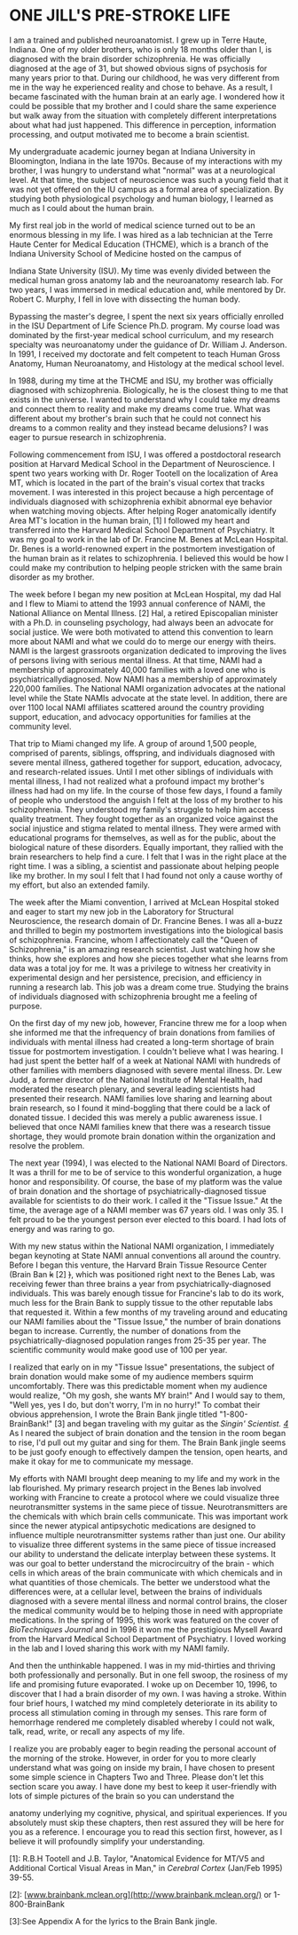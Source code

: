 # ONE JILL'S PRE-STROKE LIFE
I am a trained and published neuroanatomist. I grew up in Terre
Haute, Indiana. One of my older brothers, who is only 18 months older
than I, is diagnosed with the brain disorder schizophrenia. He was
officially diagnosed at the age of 31, but showed obvious signs of
psychosis for many years prior to that. During our childhood, he was
very different from me in the way he experienced reality and chose to
behave. As a result, I became fascinated with the human brain at an early
age. I wondered how it could be possible that my brother and I could
share the same experience but walk away from the situation with
completely different interpretations about what had just happened. This
difference in perception, information processing, and output motivated
me to become a brain scientist.

My undergraduate academic journey began at Indiana University
in Bloomington, Indiana in the late 1970s. Because of my interactions
with my brother, I was hungry to understand what "normal" was at a
neurological level. At that time, the subject of neuroscience was such a
young field that it was not yet offered on the IU campus as a formal area
of specialization. By studying both physiological psychology and human
biology, I learned as much as I could about the human brain.

My first real job in the world of medical science turned out to be
an enormous blessing in my life. I was hired as a lab technician at the
Terre Haute Center for Medical Education (THCME), which is a branch
of the Indiana University School of Medicine hosted on the campus of

Indiana State University (ISU). My time was evenly divided between the
medical human gross anatomy lab and the neuroanatomy research lab.
For two years, I was immersed in medical education and, while
mentored by Dr. Robert C. Murphy, I fell in love with dissecting the
human body.

Bypassing the master's degree, I spent the next six years officially
enrolled in the ISU Department of Life Science Ph.D. program. My
course load was dominated by the first-year medical school curriculum,
and my research specialty was neuroanatomy under the guidance of Dr.
William J. Anderson. In 1991, I received my doctorate and felt
competent to teach Human Gross Anatomy, Human Neuroanatomy, and
Histology at the medical school level.

In 1988, during my time at the THCME and ISU, my brother was
officially diagnosed with schizophrenia. Biologically, he is the closest
thing to me that exists in the universe. I wanted to understand why I
could take my dreams and connect them to reality and make my dreams
come true. What was different about my brother's brain such that he
could not connect his dreams to a common reality and they instead
became delusions? I was eager to pursue research in schizophrenia.

Following commencement from ISU, I was offered a postdoctoral
research position at Harvard Medical School in the Department of
Neuroscience. I spent two years working with Dr. Roger Tootell on the
localization of Area MT, which is located in the part of the brain's visual
cortex that tracks movement. I was interested in this project because a
high percentage of individuals diagnosed with schizophrenia exhibit
abnormal eye behavior when watching moving objects. After helping
Roger anatomically identify Area MT's
location in the human brain, [1] I followed my heart and transferred into
the Harvard Medical School Department of Psychiatry. It was my goal to
work in the lab of Dr. Francine M. Benes at McLean Hospital. Dr. Benes
is a world-renowned expert in the postmortem investigation of the
human brain as it relates to schizophrenia. I believed this would be how
I could make my contribution to helping people stricken with the same
brain disorder as my brother.

The week before I began my new position at McLean Hospital, my
dad Hal and I flew to Miami to attend the 1993 annual conference of
NAMI, the National Alliance on Mental Illness. [2] Hal, a retired
Episcopalian minister with a Ph.D. in counseling psychology, had
always been an advocate for social justice. We were both motivated to
attend this convention to learn more about NAMI and what we could do
to merge our energy with theirs. NAMI is the largest grassroots
organization dedicated to improving the lives of persons living with
serious mental illness. At that time, NAMI had a membership of
approximately 40,000 families with a loved one who is psychiatricallydiagnosed. Now NAMI has a membership of approximately 220,000 families. The National NAMI organization advocates at the national
level while the State NAMIs advocate at the state level. In addition,
there are over 1100 local NAMI affiliates scattered around the country
providing support, education, and advocacy opportunities for families at
the community level.

That trip to Miami changed my life. A group of around 1,500
people, comprised of parents, siblings, offspring, and individuals
diagnosed with severe mental illness, gathered together for support,
education, advocacy, and research-related issues. Until I met other
siblings of individuals with mental illness, I had not realized what a
profound impact my brother's illness had had on my life. In the course of
those few days, I found a family of people who understood the anguish I
felt at the loss of my brother to his schizophrenia. They understood my
family's struggle to help him access quality treatment. They fought
together as an organized voice against the social injustice and stigma
related to mental illness. They were armed with educational programs
for themselves, as well as for the public, about the biological nature of
these disorders. Equally important, they rallied with the brain
researchers to help find a cure. I felt that I was in the right place at the
right time. I was a sibling, a scientist and passionate about helping
people like my brother. In my soul I felt that I had found not only a
cause worthy of my effort, but also an extended family.

The week after the Miami convention, I arrived at McLean
Hospital stoked and eager to start my new job in the Laboratory for
Structural Neuroscience, the research domain of Dr. Francine Benes. I
was all a-buzz and thrilled to begin my postmortem investigations into
the biological basis of schizophrenia. Francine, whom I affectionately
call the "Queen of Schizophrenia," is an amazing research scientist. Just
watching how she thinks, how she explores and how she pieces together
what she learns from data was a total joy for me. It was a privilege to
witness her creativity in experimental design and her persistence,
precision, and efficiency in running a research lab. This job was a dream
come true. Studying the brains of individuals diagnosed with
schizophrenia brought me a feeling of purpose.

On the first day of my new job, however, Francine threw me for a
loop when she informed me that the infrequency of brain donations from
families of individuals with mental illness had created a long-term
shortage of brain tissue for postmortem investigation. I couldn't believe
what I was hearing. I had just spent the better half of a week at National
NAMI with hundreds of other families with
members diagnosed with severe mental illness. Dr. Lew Judd, a former
director of the National Institute of Mental Health, had moderated the
research plenary, and several leading scientists had presented their
research. NAMI families love sharing and learning about brain research,
so I found it mind-boggling that there could be a lack of donated tissue. I
decided this was merely a public awareness issue. I believed that once
NAMI families knew that there was a research tissue shortage, they
would promote brain donation within the organization and resolve the
problem.

The next year (1994), I was elected to the National NAMI Board
of Directors. It was a thrill for me to be of service to this wonderful
organization, a huge honor and responsibility. Of course, the base of my
platform was the value of brain donation and the shortage of
psychiatrically-diagnosed tissue available for scientists to do their work.
I called it the "Tissue Issue." At the time, the average age of a NAMI
member was 67 years old. I was only 35. I felt proud to be the youngest
person ever elected to this board. I had lots of energy and was raring to
go.

With my new status within the National NAMI organization, I
immediately began keynoting at State NAMI annual conventions all
around the country. Before I began this venture, the Harvard Brain
Tissue Resource Center (Brain Ban ~~k~~ [2] ~~)~~, which was positioned right next
to the Benes Lab, was receiving fewer than three brains a year from
psychiatrically-diagnosed individuals. This was barely enough tissue for
Francine's lab to do its work, much less for the Brain Bank to supply
tissue to the other reputable labs that requested it. Within a few months
of my traveling around and educating our NAMI families about the
"Tissue Issue," the number of brain donations began to increase.
Currently, the number of donations from the psychiatrically-diagnosed
population ranges from 25-35 per year. The scientific community would
make good use of 100 per year.

I realized that early on in my "Tissue Issue" presentations, the
subject of brain donation would make some of my audience members
squirm uncomfortably. There was this predictable moment when my
audience would realize, "Oh my gosh, she wants MY brain!" And I
would say to them, "Well yes, yes I do, but don't worry, I'm in no hurry!"
To combat their obvious apprehension, I wrote the Brain Bank jingle
titled "1-800-BrainBank!" [3] and began traveling with my guitar as the
_Singin' Scientist._ _[4]_ As I neared the subject of brain donation and the
tension in the room began to rise, I'd pull out my guitar and sing for
them. The Brain Bank jingle seems to be just goofy enough to
effectively dampen the tension, open hearts, and make it okay for me to
communicate my message.

My efforts with NAMI brought deep meaning to my life and my
work in the lab flourished. My primary research project in the Benes lab
involved working with Francine to create a protocol where we could
visualize three neurotransmitter systems in the same piece of tissue.
Neurotransmitters are the chemicals with which brain cells
communicate. This was important work since the newer atypical
antipsychotic medications are designed to influence multiple
neurotransmitter systems rather than just one. Our ability to visualize
three different systems in the same piece of tissue increased our ability
to understand the delicate interplay between these systems. It was our
goal to better understand the microcircuitry of the brain - which cells in
which areas of the brain communicate with which chemicals and in what
quantities of those chemicals. The better we
understood what the differences were, at a cellular level, between the
brains of individuals diagnosed with a severe mental illness and normal
control brains, the closer the medical community would be to helping
those in need with appropriate medications. In the spring of 1995, this
work was featured on the cover of _BioTechniques Journal_ and in 1996 it
won me the prestigious Mysell Award from the Harvard Medical School
Department of Psychiatry. I loved working in the lab and I loved sharing
this work with my NAMI family.

And then the unthinkable happened. I was in my mid-thirties and
thriving both professionally and personally. But in one fell swoop, the
rosiness of my life and promising future evaporated. I woke up on
December 10, 1996, to discover that I had a brain disorder of my own. I
was having a stroke. Within four brief hours, I watched my mind
completely deteriorate in its ability to process all stimulation coming in
through my senses. This rare form of hemorrhage rendered me
completely disabled whereby I could not walk, talk, read, write, or recall
any aspects of my life.

I realize you are probably eager to begin reading the personal
account of the morning of the stroke. However, in order for you to more
clearly understand what was going on inside my brain, I have chosen to
present some simple science in Chapters Two and Three. Please don't let
this section scare you away. I have done my best to keep it user-friendly
with lots of simple pictures of the brain so you can understand the

anatomy underlying my cognitive, physical, and spiritual experiences. If
you absolutely must skip these chapters, then rest assured they will be
here for you as a reference. I encourage you to read this section first,
however, as I believe it will profoundly simplify your understanding.

[1]: R.B.H Tootell and J.B. Taylor, "Anatomical Evidence for MT/V5 and Additional Cortical Visual Areas in Man," in
_Cerebral Cortex_ (Jan/Feb 1995) 39-55.

[2]: [www.brainbank.mclean.org](http://www.brainbank.mclean.org/) or 1-800-BrainBank

[3]:See Appendix A for the lyrics to the Brain Bank jingle.

[4]:[www.drjilltaylor.com](http://www.drjilltaylor.com/)

